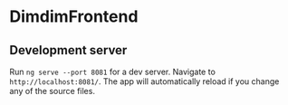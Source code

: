# DimdimFrontend

## Development server

Run `ng serve --port 8081` for a dev server. Navigate to `http://localhost:8081/`. The app will automatically reload if you change any of the source files.


